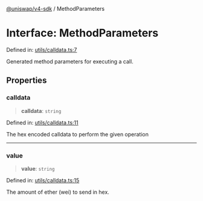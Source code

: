 [@uniswap/v4-sdk](https://github.com/Uniswap/sdks/tree/main/sdks/v4-sdk) / MethodParameters

# Interface: MethodParameters

Defined in: [utils/calldata.ts:7](https://github.com/Uniswap/sdks/blob/c1c9f64f11640c79a680f539823458931629e6ed/sdks/v4-sdk/src/utils/calldata.ts#L7)

Generated method parameters for executing a call.

## Properties

### calldata

> **calldata**: `string`

Defined in: [utils/calldata.ts:11](https://github.com/Uniswap/sdks/blob/c1c9f64f11640c79a680f539823458931629e6ed/sdks/v4-sdk/src/utils/calldata.ts#L11)

The hex encoded calldata to perform the given operation

---

### value

> **value**: `string`

Defined in: [utils/calldata.ts:15](https://github.com/Uniswap/sdks/blob/c1c9f64f11640c79a680f539823458931629e6ed/sdks/v4-sdk/src/utils/calldata.ts#L15)

The amount of ether (wei) to send in hex.
